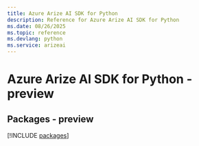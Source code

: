 ```yaml
---
title: Azure Arize AI SDK for Python
description: Reference for Azure Arize AI SDK for Python
ms.date: 08/26/2025
ms.topic: reference
ms.devlang: python
ms.service: arizeai
---
```

# Azure Arize AI SDK for Python - preview
## Packages - preview
[!INCLUDE [packages](arize-ai-index.md)]